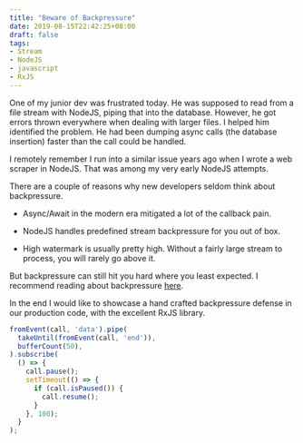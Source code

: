 ```yaml
---
title: "Beware of Backpressure"
date: 2019-08-15T22:42:25+08:00
draft: false
tags:
- Stream
- NodeJS
- javascript
- RxJS
---
```


One of my junior dev was frustrated today. He was supposed to read from a file stream with NodeJS, piping that into the database. However, he got errors thrown everywhere when dealing with larger files.  I helped him identified the problem. He had been dumping async calls (the database insertion) faster than the call could be handled. 

I remotely remember I run into a similar issue years ago when I wrote a web scraper in NodeJS. That was among my very early NodeJS attempts.

There are a couple of reasons why new developers seldom think about backpressure. 

* Async/Await in the modern era mitigated a lot of the callback pain.  

* NodeJS handles predefined stream backpressure for you out of box.

* High watermark is usually pretty high. Without a fairly large stream to process, you will rarely go above it.

But backpressure can still hit you hard where you least expected. I recommend reading about backpressure [here](https://nodejs.org/es/docs/guides/backpressuring-in-streams).

In the end I would like to showcase a hand crafted backpressure defense in our production code, with the excellent RxJS library.

```ts
fromEvent(call, 'data').pipe(
  takeUntil(fromEvent(call, 'end')),
  bufferCount(50),
).subscribe(
  () => {
    call.pause();
    setTimeout(() => {
      if (call.isPaused()) {
        call.resume();
      }
    }, 100);
  }
);
```